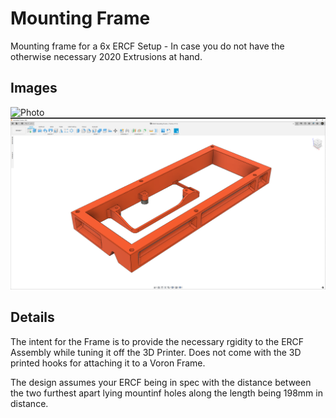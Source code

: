 
# Mounting Frame

Mounting frame for a 6x ERCF Setup - In case you do not have the otherwise necessary 2020 Extrusions at hand.

## Images

<img src="Images/20211123_065824586_iOS.png" alt="Photo" width="950"/>
<img src="Images/2021-11-23.png" alt="Fusion360" width="950"/>

## Details

The intent for the Frame is to provide the necessary rgidity to the ERCF Assembly while tuning it off the 3D Printer. Does not come with the 3D printed hooks for attaching it to a Voron Frame.

The design assumes your ERCF being in spec with the distance between the two furthest apart lying mountinf holes along the length being 198mm in distance.
